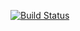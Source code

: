 [![Build Status](https://travis-ci.org/rocheleedenis/heroku.svg?branch=master)](https://travis-ci.org/rocheleedenis/heroku)